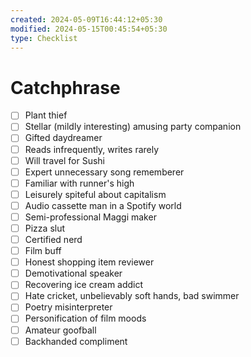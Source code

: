 ```yaml
---
created: 2024-05-09T16:44:12+05:30
modified: 2024-05-15T00:45:54+05:30
type: Checklist
---
```


# Catchphrase

- [ ] Plant thief
- [ ] Stellar (mildly interesting) amusing party companion
- [ ] Gifted daydreamer
- [ ] Reads infrequently, writes rarely
- [ ] Will travel for Sushi
- [ ] Expert unnecessary song rememberer
- [ ] Familiar with runner's high
- [ ] Leisurely spiteful about capitalism
- [ ] Audio cassette man in a Spotify world
- [ ] Semi-professional Maggi maker
- [ ] Pizza slut
- [ ] Certified nerd
- [ ] Film buff
- [ ] Honest shopping item reviewer
- [ ] Demotivational speaker
- [ ] Recovering ice cream addict
- [ ] Hate cricket, unbelievably soft hands, bad swimmer
- [ ] Poetry misinterpreter
- [ ] Personification of film moods
- [ ] Amateur goofball
- [ ] Backhanded compliment
